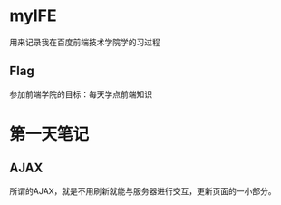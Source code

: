 # myIFE
用来记录我在百度前端技术学院学的习过程

## Flag
参加前端学院的目标：每天学点前端知识

# 第一天笔记
## AJAX
所谓的AJAX，就是不用刷新就能与服务器进行交互，更新页面的一小部分。

